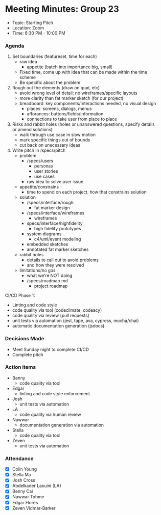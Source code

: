 # Meeting Minutes: Group 23

- Topic: Starting Pitch
- Location: Zoom
- Time: 6:30 PM - 10:00 PM

### Agenda

1. Set boundaries (featureset, time for each)
   - raw idea
     - appetite (batch into importance big, small)
   - Fixed time, come up with idea that can be made within the time scheme
   - Be specific about the problem
2. Rough out the elements (draw on ipad, etc)
   - avoid wrong level of detail; no wireframes/specific layouts
   - more clarity than fat marker sketch (for our project)
   - breadboard: key components/interactions needed, no visual design
     - places: screens, dialogs, menus
     - afforances: buttons/fields/information
     - connections to take user from place to place
3. Risks and rabbit holes (holes or unanswered questions, specify details or amend solutions)
   - walk through use case in slow motion
   - mark specific things out of bounds
   - cut back on unecessary ideas
4. Write pitch in /specs/pitch
   - problem
     - /specs/users
       - personas
       - user stories
       - use cases
     - raw idea to solve user issue
   - appetite/constrains
     - time to spend on each project, how that constrains solution
   - solution
     - /specs/interface/rough
       - fat marker design
     - /specs/interface/wireframes
       - wireframes
     - specs/interface/highfidelity
       - high fidelity prototypes
     - system diagrams
       - c4/uml/event modeling
     - embedded sketches
     - annotated fat marker sketches
   - rabbit holes
     - details to call out to avoid problems
     - and how they were resolved
   - limitations/no gos
     - what we're NOT doing
     - /specs/roadmap.md
       - project roadmap

CI/CD Phase 1:

- Linting and code style
- code quality via tool (codeclimate, codeacy)
- code quality via review (pull requests)
- unit tests via automation (jest, tape, ava, cypress, mocha/chai)
- automatic documentation generation (jsdocs)

### Decisions Made

- Meet Sunday night to complete CI/CD
- Complete pitch

### Action items

- Benny
  - code quality via tool
- Edgar
  - linting and code style enforcement
- Josh
  - unit tests via automation
- LA
  - code quality via human review
- Nawwar
  - documentation generation via automation
- Stella
  - code quality via tool
- Zeven
  - unit tests via automation

### Attendance

- [x] Colin Young
- [x] Stella Ma
- [x] Josh Cross
- [x] Abdelkader Laouini (LA)
- [x] Benny Cai
- [x] Nawwar Tohme
- [x] Edgar Flores
- [x] Zeven Vidmar-Barker
